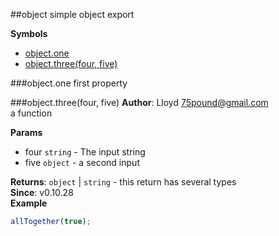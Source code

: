 <a name="module_object"></a>
##object
simple object export

**Symbols**

* [object.one](#module_object.one)
* [object.three(four, five)](#module_object.three)

<a name="module_object.one"></a>
###object.one
first property

<a name="module_object.three"></a>
###object.three(four, five)
**Author**: Lloyd <75pound@gmail.com>  
a function

**Params**

- four `string` - The input string
- five `object` - a second input

**Returns**: `object` | `string` - this return has several types  
**Since**: v0.10.28  
**Example**  
```js
allTogether(true);
```

